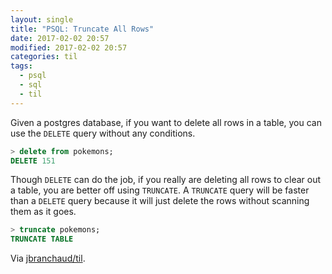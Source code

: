 ```yaml
---
layout: single
title: "PSQL: Truncate All Rows"
date: 2017-02-02 20:57
modified: 2017-02-02 20:57
categories: til
tags:
  - psql
  - sql
  - til
---
```


Given a postgres database, if you want to delete all rows in a table, you
can use the `DELETE` query without any conditions.

```sql
> delete from pokemons;
DELETE 151
```

Though `DELETE` can do the job, if you really are deleting all rows to clear
out a table, you are better off using `TRUNCATE`. A `TRUNCATE` query will be
faster than a `DELETE` query because it will just delete the rows without
scanning them as it goes.

```sql
> truncate pokemons;
TRUNCATE TABLE
```

Via [jbranchaud/til](https://github.com/jbranchaud/til).

